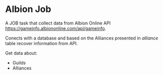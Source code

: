# Albion Job
A JOB task that collect data from Albion Online API https://gameinfo.albiononline.com/api/gameinfo.

Conects with a database and based on the Alliances presented in _alliance_ table recover information from API.

Get data about:
- Guilds
- Alliances

